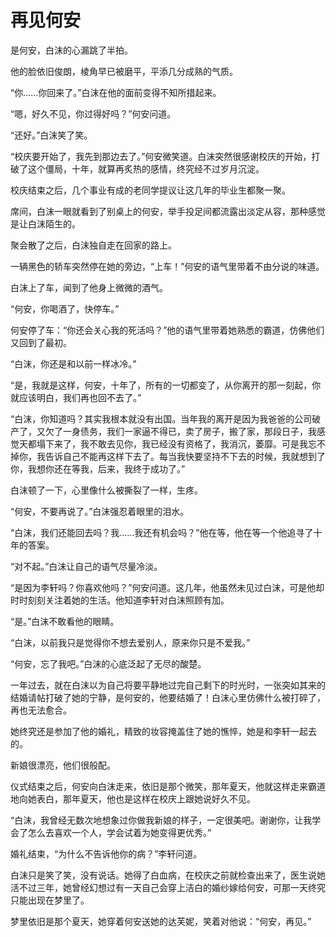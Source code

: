 # 再见何安

是何安，白沫的心漏跳了半拍。 

他的脸依旧俊朗，棱角早已被磨平，平添几分成熟的气质。 

“你……你回来了。”白沫在他的面前变得不知所措起来。 

“嗯，好久不见，你过得好吗？”何安问道。 

“还好。”白沫笑了笑。 

“校庆要开始了，我先到那边去了。”何安微笑道。白沫突然很感谢校庆的开始，打破了这个僵局，十年，就算再炙热的感情，终究经不过岁月沉淀。 

校庆结束之后，几个事业有成的老同学提议让这几年的毕业生都聚一聚。 

席间，白沫一眼就看到了别桌上的何安，举手投足间都流露出淡定从容，那种感觉是让白沫陌生的。 

聚会散了之后，白沫独自走在回家的路上。 

一辆黑色的轿车突然停在她的旁边，“上车！”何安的语气里带着不由分说的味道。 

白沫上了车，闻到了他身上微微的酒气。 

“何安，你喝酒了，快停车。” 

何安停了车：“你还会关心我的死活吗？”他的语气里带着她熟悉的霸道，仿佛他们又回到了最初。 

“白沫，你还是和以前一样冰冷。” 

“是，我就是这样，何安，十年了，所有的一切都变了，从你离开的那一刻起，你就应该明白，我们再也回不去了。” 

“白沫，你知道吗？其实我根本就没有出国。当年我的离开是因为我爸爸的公司破产了，又欠了一身债务，我们一家逼不得已，卖了房子，搬了家，那段日子，我感觉天都塌下来了，我不敢去见你，我已经没有资格了，我消沉，萎靡。可是我忘不掉你，我告诉自己不能再这样下去了。每当我快要坚持不下去的时候，我就想到了你，我想你还在等我，后来，我终于成功了。” 

白沫顿了一下，心里像什么被撕裂了一样，生疼。 

“何安，不要再说了。”白沫强忍着眼里的泪水。 

“白沫，我们还能回去吗？我……我还有机会吗？”他在等，他在等一个他追寻了十年的答案。 

“对不起。”白沫让自己的语气尽量冷淡。 

“是因为李轩吗？你喜欢他吗？”何安问道。这几年，他虽然未见过白沫，可是他却时时刻刻关注着她的生活。他知道李轩对白沫照顾有加。 

“是。”白沫不敢看他的眼睛。 

“白沫，以前我只是觉得你不想去爱别人，原来你只是不爱我。” 

“何安，忘了我吧。”白沫的心底泛起了无尽的酸楚。 

一年过去，就在白沫以为自己将要平静地过完自己剩下的时光时，一张突如其来的结婚请帖打破了她的宁静，是何安的，他要结婚了！白沫心里仿佛什么被打碎了，再也无法愈合。 

她终究还是参加了他的婚礼，精致的妆容掩盖住了她的憔悴，她是和李轩一起去的。 

新娘很漂亮，他们很般配。 

仪式结束之后，何安向白沫走来，依旧是那个微笑，那年夏天，他就这样走来霸道地向她表白，那年夏天，他也是这样在校庆上跟她说好久不见。 

“白沫，我曾经无数次地想象过你做我新娘的样子，一定很美吧。谢谢你，让我学会了怎么去喜欢一个人，学会试着为她变得更优秀。” 

婚礼结束，“为什么不告诉他你的病？”李轩问道。 

白沫只是笑了笑，没有说话。她得了白血病，在校庆之前就检查出来了，医生说她活不过三年，她曾经幻想过有一天自己会穿上洁白的婚纱嫁给何安，可那一天终究只能出现在梦里了。 

梦里依旧是那个夏天，她穿着何安送她的达芙妮，笑着对他说：“何安，再见。”